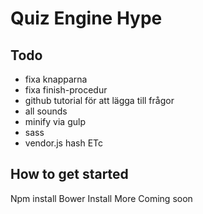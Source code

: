 Quiz Engine Hype
====================

## Todo
- fixa knapparna
- fixa finish-procedur
- github tutorial för att lägga till frågor
- all sounds
- minify via gulp
- sass
- vendor.js hash ETc

## How to get started
Npm install
Bower Install
More Coming soon